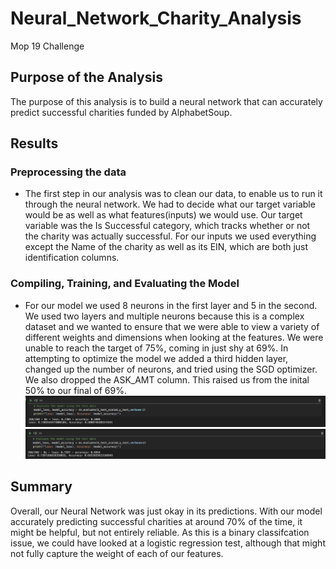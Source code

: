 # Neural_Network_Charity_Analysis
 Mop 19 Challenge
## Purpose of the Analysis
The purpose of this analysis is to build a neural network that can accurately predict successful charities funded by AlphabetSoup. 
## Results
### Preprocessing the data
* The first step in our analysis was to clean our data, to enable us to run it through the neural network. We had to decide what our target variable would be as well as what features(inputs) we would use. Our target variable was the Is Successful category, which tracks whether or not the charity was actually successful. For our inputs we used everything except the Name of the charity as well as its EIN, which are both just identification columns. 
### Compiling, Training, and Evaluating the Model
* For our model we used 8 neurons in the first layer and 5 in the second. We used two layers and multiple neurons because this is a complex dataset and we wanted to ensure that we were able to view a variety of different weights and dimensions when looking at the features. We were unable to reach the target of 75%, coming in just shy at 69%. In attempting to optimize the model we added a third hidden layer, changed up the number of neurons, and tried using the SGD optimizer. We also dropped the ASK_AMT column. This raised us from the inital 50% to our final of 69%. 
![Accuracy Before](accuracy1.png)
![Accuracy_After](accuracy2.png)
## Summary
Overall, our Neural Network was just okay in its predictions. With our model accurately predicting successful charities at around 70% of the time, it might be helpful, but not entirely reliable. As this is a binary classifcation issue, we could have looked at a logistic regression test, although that might not fully capture the weight of each of our features. 
